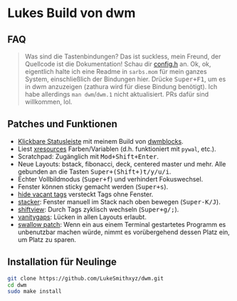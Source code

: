 # Lukes Build von dwm

## FAQ

> Was sind die Tastenbindungen?
Das ist suckless, mein Freund, der Quellcode ist die Dokumentation! Schau dir [config.h](config.h) an.
Ok, ok, eigentlich halte ich eine Readme in `sarbs.mom` für mein ganzes System, einschließlich der Bindungen hier.
Drücke <kbd>Super+F1</kbd>, um es in dwm anzuzeigen (zathura wird für diese Bindung benötigt).
Ich habe allerdings `man dwm`/`dwm.1` nicht aktualisiert. PRs dafür sind willkommen, lol.

## Patches und Funktionen

- [Klickbare Statusleiste](https://dwm.suckless.org/patches/statuscmd/) mit meinem Build von [dwmblocks](https://github.com/lukesmithxyz/dwmblocks).
- Liest [xresources](https://dwm.suckless.org/patches/xresources/) Farben/Variablen (d.h. funktioniert mit `pywal`, etc.).
- Scratchpad: Zugänglich mit <kbd>Mod+Shift+Enter</kbd>.
- Neue Layouts: bstack, fibonacci, deck, centered master und mehr. Alle gebunden an die Tasten <kbd>Super+(Shift+)t/y/u/i</kbd>.
- Echter Vollbildmodus (<kbd>Super+f</kbd>) und verhindert Fokuswechsel.
- Fenster können sticky gemacht werden (<kbd>Super+s</kbd>).
- [hide vacant tags](https://dwm.suckless.org/patches/hide_vacant_tags/) versteckt Tags ohne Fenster.
- [stacker](https://dwm.suckless.org/patches/stacker/): Fenster manuell im Stack nach oben bewegen (<kbd>Super-K/J</kbd>).
- [shiftview](https://dwm.suckless.org/patches/nextprev/): Durch Tags zyklisch wechseln (<kbd>Super+g/;</kbd>).
- [vanitygaps](https://dwm.suckless.org/patches/vanitygaps/): Lücken in allen Layouts erlaubt.
- [swallow patch](https://dwm.suckless.org/patches/swallow/): Wenn ein aus einem Terminal gestartetes Programm es unbenutzbar machen würde, nimmt es vorübergehend dessen Platz ein, um Platz zu sparen.

## Installation für Neulinge

```bash
git clone https://github.com/LukeSmithxyz/dwm.git
cd dwm
sudo make install
